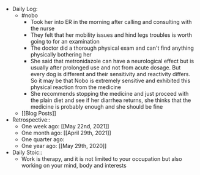 - Daily Log:
    - #nobo
        - Took her into ER in the morning after calling and consulting with the nurse
        - They felt that her mobility issues and hind legs troubles is worth going to for an examination
        - The doctor did a thorough physical exam and can't find anything physically bothering her
        - She said that metronidazole can have a neurological effect but is usually after prolonged use and not from acute dosage. But every dog is different and their sensitivity and reactivity differs. So it may be that Nobo is extremely sensitive and exhibited this physical reaction from the medicine
        - She recommends stopping the medicine and just proceed with the plain diet and see if her diarrhea returns, she thinks that the medicine is probably enough and she should be fine
    - [[Blog Posts]]
- Retrospective::
    - One week ago: [[May 22nd, 2021]]
    - One month ago: [[April 29th, 2021]]
    - One quarter ago:
    - One year ago: [[May 29th, 2020]]
- Daily Stoic::
    - Work is therapy, and it is not limited to your occupation but also working on your mind, body and interests
